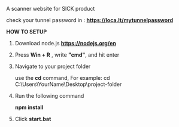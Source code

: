 A scanner website for SICK product

check your tunnel password in : **https://loca.lt/mytunnelpassword**

**HOW TO SETUP**
1. Download node.js **https://nodejs.org/en**
2. Press **Win + R** , write **"cmd"**, and hit enter
3. Navigate to your project folder

      use the **cd** command, For example: cd C:\Users\YourName\Desktop\project-folder
4. Run the following command
      
      **npm install**
5. Click **start.bat**
